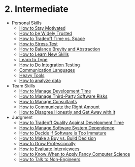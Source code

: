 # 2. Intermediate
[//]: # (Version:1.0.0)
- Personal Skills
	- [How to Stay Motivated](Personal-Skills/01-How-to-Stay-Motivated.md)
	- [How to be Widely Trusted](Personal-Skills/02-How-to-be-Widely-Trusted.md)
	- [How to Tradeoff Time vs. Space](Personal-Skills/03-How-to-Tradeoff-Time-vs-Space.md)
	- [How to Stress Test](Personal-Skills/04-How-to-Stress-Test.md)
	- [How to Balance Brevity and Abstraction](Personal-Skills/05-How-to-Balance-Brevity-and-Abstraction.md)
	- [How to Learn New Skills](Personal-Skills/06-How-to-Learn-New-Skills.md)
	- [Learn to Type](Personal-Skills/07-Learn-to-Type.md)
	- [How to Do Integration Testing](Personal-Skills/08-How-to-Do-Integration-Testing.md)
	- [Communication Languages](Personal-Skills/09-Communication-Languages.md)
	- [Heavy Tools](Personal-Skills/10-Heavy-Tools.md)
	- [How to analyze data](11-How-to-Analyze-Data.md)
- Team Skills
	- [How to Manage Development Time](Team-Skills/01-How-to-Manage-Development-Time.md)
	- [How to Manage Third-Party Software Risks](Team-Skills/02-How-to-Manage-Third-Party-Software-Risks.md)
	- [How to Manage Consultants](Team-Skills/03-How-to-Manage-Consultants.md)
	- [How to Communicate the Right Amount](Team-Skills/04-How-to-Communicate-the-Right-Amount.md)
	- [How to Disagree Honestly and Get Away with It](Team-Skills/05-How-to-Disagree-Honestly-and-Get-Away-with-It.md)
- Judgment
	- [How to Tradeoff Quality Against Development Time](Judgment/01-How-to-Tradeoff-Quality-Against-Development-Time.md)
	- [How to Manage Software System Dependence](Judgment/02-How-to-Manage-Software-System-Dependence.md)
	- [How to Decide if Software is Too Immature](Judgment/03-How-to-Decide-if-Software-is-Too-Immature.md)
	- [How to Make a Buy vs. Build Decision](Judgment/04-How-to-Make-a-Buy-vs-Build-Decision.md)
	- [How to Grow Professionally](Judgment/05-How-to-Grow-zProfessionally.md)
	- [How to Evaluate Interviewees](Judgment/06-How-to-Evaluate-Interviewees.md)
	- [How to Know When to Apply Fancy Computer Science](Judgment/07-How-to-Know-When-to-Apply-Fancy-Computer-Science.md)
	- [How to Talk to Non-Engineers](Judgment/08-How-to-Talk-to-Non-Engineers.md)
